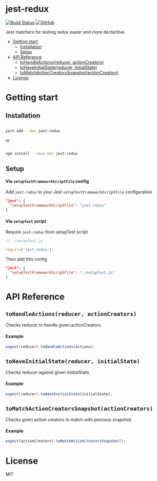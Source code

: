 # jest-redux

[![Build Status](https://travis-ci.com/doniyor2109/jest-redux.svg?branch=master)](https://travis-ci.com/doniyor2109/jest-redux)
[![GitHub](https://img.shields.io/github/license/mashape/apistatus.svg)](https://github.com/doniyor2109/jest-redux/blob/master/LICENSE)

Jest matchers for testing redux easier and more declaritive.

 - [Getting start](#getting-start)
    - [Installation](#installation)
    - [Setup](#setup)
 - [API Reference](#api-reference)
    - [toHandleActions(reducer, actionCreators)](#tohandleactionsreducer-actioncreators)
    - [toHaveInitialState(reducer, initialState)](#tohaveinitialstatereducer-initialstate)
    - [toMatchActionCreatorsSnapshot(actionCreators)](#tomatchactioncreatorssnapshotactioncreators)
 - [License](#license)

# Getting start

## Installation

```bash

yarn add --dev jest-redux

```

or

```bash

npm install --save-dev jest-redux

```

## Setup

#### Via `setupTestFrameworkScriptFile` config

Add `jest-redux` to your Jest `setupTestFrameworkScriptFile` configuration

```json
"jest": {
  "setupTestFrameworkScriptFile": "jest-redux"
}
```

#### Via `setupTest` script

Require `jest-redux` from setupTest script

```js
// ./setupTest.js

require('jest-redux');
```

Then add this config

```json
"jest": {
  "setupTestFrameworkScriptFile": "./setupTest.js"
}
```

# API Reference

## `toHandleActions(reducer, actionCreators)`

Checks reducer to handle given actionCreators.

#### Example

```js
expect(reducer).toHandleActions(actions);
```

## `toHaveInitialState(reducer, initialState)`

Checks reducer against given intitialState.

#### Example

```js
expect(reducer).toHaveInitialState(initialState);
```

## `toMatchActionCreatorsSnapshot(actionCreators)`

Checks given action creators to match with previous snapshot.

#### Example

```js
expect(actionCreators).toMatchActionCreatorsSnapshot();
```

# License

MIT

